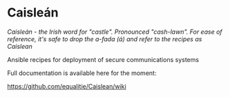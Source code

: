 # Caisleán
*Caisleán - the Irish word for "castle". Pronounced "cash-lawn". For ease of reference, it's safe to drop the a-fada (á) and refer to the recipes as Caislean*

Ansible recipes for deployment of secure communications systems

Full documentation is available here for the moment:

https://github.com/equalitie/Caislean/wiki
